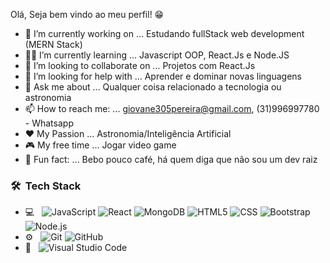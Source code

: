  Olá, Seja bem vindo ao meu perfil!  😁 
 

 

- 🔨 I’m currently working on ... Estudando fullStack web development (MERN Stack)
- 👨‍💻  I’m currently learning ... Javascript OOP, React.Js e Node.JS
- 👯 I’m looking to collaborate on ... Projetos com React.Js
- 🤔 I’m looking for help with ... Aprender e dominar novas linguagens
- 💬 Ask me about ... Qualquer coisa relacionado a tecnologia ou astronomia
- 📫 How to reach me: ... giovane305pereira@gmail.com, (31)996997780 - Whatsapp 
- ❤️  My Passion ... Astronomia/Inteligência Artificial
- 🎮 My free time ... Jogar video game
- 🤣 Fun fact: ... Bebo pouco café, há quem diga que não sou um dev raiz 

<h3> 🛠 &nbsp;Tech Stack</h3>

- 💻 &nbsp;
  ![JavaScript](https://img.shields.io/badge/-JavaScript-333333?style=flat&logo=javascript)
  ![React](https://img.shields.io/badge/-React-333333?style=flat&logo=react)
  ![MongoDB](https://img.shields.io/badge/-MongoDB-333333?style=flat&logo=mongodb)
  ![HTML5](https://img.shields.io/badge/-HTML5-333333?style=flat&logo=HTML5)
  ![CSS](https://img.shields.io/badge/-CSS-333333?style=flat&logo=CSS3&logoColor=1572B6)
  ![Bootstrap](https://img.shields.io/badge/-Bootstrap-333333?style=flat&logo=bootstrap&logoColor=563D7C)
  ![Node.js](https://img.shields.io/badge/-Node.js-333333?style=flat&logo=node.js) 
- ⚙️ &nbsp;
  ![Git](https://img.shields.io/badge/-Git-333333?style=flat&logo=git)
  ![GitHub](https://img.shields.io/badge/-GitHub-333333?style=flat&logo=github) 
- 🔧 &nbsp;
  ![Visual Studio Code](https://img.shields.io/badge/-Visual%20Studio%20Code-333333?style=flat&logo=visual-studio-code&logoColor=007ACC)  

